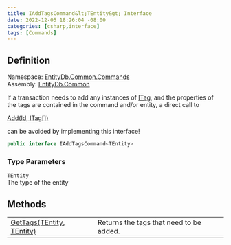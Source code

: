 ```yaml
---
title: IAddTagsCommand&lt;TEntity&gt; Interface
date: 2022-12-05 18:26:04 -08:00
categories: [csharp,interface]
tags: [Commands]
---
```


## Definition
Namespace: <a href='/posts/csharp.namespace.entitydb.common.commands/'>EntityDb.Common.Commands</a><br />
Assembly: <a href='/posts/csharp.assembly.entitydb.common/'>EntityDb.Common</a><br />

If a transaction needs to add any instances of <a href='/posts/csharp.interface.entitydb.abstractions.tags.itag/'>ITag</a>, and the properties of the tags
are contained in the command and/or entity, a direct call to
<!--/posts/csharp.notimplemented.entitydb.abstractions.transactions.builders.itransactionbuilder-1.add/--><a href='#'>Add(Id, ITag[])</a>
can be avoided by implementing this interface!

```cs
public interface IAddTagsCommand<TEntity>
```
### Type Parameters
`TEntity`<br />The type of the entity
## Methods
<table><tr><td><!--/posts/csharp.notimplemented.entitydb.common.commands.iaddtagscommand-1.gettags/--><a href='#'>GetTags(TEntity, TEntity)</a></td><td>
Returns the tags that need to be added.
</td></tr></table>
